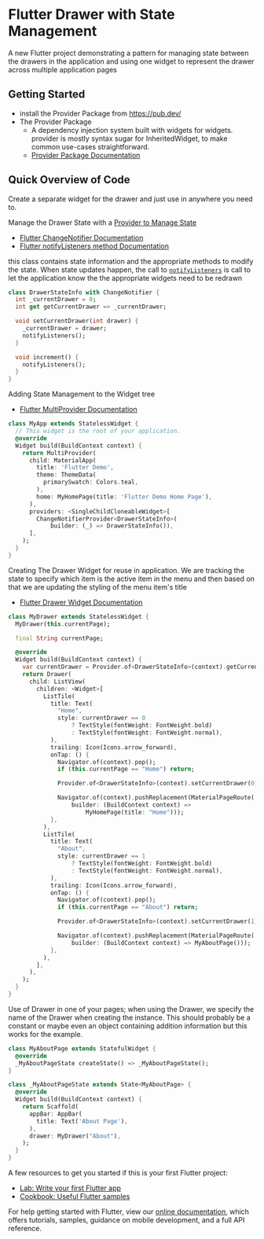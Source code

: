 # Flutter Drawer with State Management

A new Flutter project demonstrating a pattern for managing state between the drawers in the application and using one widget to represent the drawer across multiple application pages

## Getting Started

- install the Provider Package from https://pub.dev/
- The Provider Package
  - A dependency injection system built with widgets for widgets. provider is mostly syntax sugar for InheritedWidget, to make common use-cases straightforward.
  - [Provider Package Documentation][1]

## Quick Overview of Code

Create a separate widget for the drawer and just use in anywhere you need to.

Manage the Drawer State with a [Provider to Manage State][1]
- [Flutter ChangeNotifier Documentation](https://api.flutter.dev/flutter/foundation/ChangeNotifier-class.html)
- [Flutter notifyListeners method Documentation](https://api.flutter.dev/flutter/foundation/ChangeNotifier/notifyListeners.html)

this class contains state information and the appropriate methods to modify the state. When state updates happen, the call to [`notifyListeners`](https://api.flutter.dev/flutter/foundation/ChangeNotifier/notifyListeners.html) is call to let the application know the the appropriate widgets need to be redrawn
```dart
class DrawerStateInfo with ChangeNotifier {
  int _currentDrawer = 0;
  int get getCurrentDrawer => _currentDrawer;

  void setCurrentDrawer(int drawer) {
    _currentDrawer = drawer;
    notifyListeners();
  }

  void increment() {
    notifyListeners();
  }
}
```
Adding State Management to the Widget tree
- [Flutter MultiProvider Documentation](https://pub.dev/documentation/provider/latest/provider/MultiProvider-class.html)
```dart
class MyApp extends StatelessWidget {
  // This widget is the root of your application.
  @override
  Widget build(BuildContext context) {
    return MultiProvider(
      child: MaterialApp(
        title: 'Flutter Demo',
        theme: ThemeData(
          primarySwatch: Colors.teal,
        ),
        home: MyHomePage(title: 'Flutter Demo Home Page'),
      ),
      providers: <SingleChildCloneableWidget>[
        ChangeNotifierProvider<DrawerStateInfo>(
            builder: (_) => DrawerStateInfo()),
      ],
    );
  }
}
```


Creating The Drawer Widget for reuse in application. We are tracking the state to specify which item is the active item in the menu and then based on that we are updating the styling of the menu item's title

- [Flutter Drawer Widget Documentation](https://api.flutter.dev/flutter/material/Drawer-class.html)
```dart
class MyDrawer extends StatelessWidget {
  MyDrawer(this.currentPage);

  final String currentPage;

  @override
  Widget build(BuildContext context) {
    var currentDrawer = Provider.of<DrawerStateInfo>(context).getCurrentDrawer;
    return Drawer(
      child: ListView(
        children: <Widget>[
          ListTile(
            title: Text(
              "Home",
              style: currentDrawer == 0
                  ? TextStyle(fontWeight: FontWeight.bold)
                  : TextStyle(fontWeight: FontWeight.normal),
            ),
            trailing: Icon(Icons.arrow_forward),
            onTap: () {
              Navigator.of(context).pop();
              if (this.currentPage == "Home") return;

              Provider.of<DrawerStateInfo>(context).setCurrentDrawer(0);

              Navigator.of(context).pushReplacement(MaterialPageRoute(
                  builder: (BuildContext context) =>
                      MyHomePage(title: "Home")));
            },
          ),
          ListTile(
            title: Text(
              "About",
              style: currentDrawer == 1
                  ? TextStyle(fontWeight: FontWeight.bold)
                  : TextStyle(fontWeight: FontWeight.normal),
            ),
            trailing: Icon(Icons.arrow_forward),
            onTap: () {
              Navigator.of(context).pop();
              if (this.currentPage == "About") return;

              Provider.of<DrawerStateInfo>(context).setCurrentDrawer(1);

              Navigator.of(context).pushReplacement(MaterialPageRoute(
                  builder: (BuildContext context) => MyAboutPage()));
            },
          ),
        ],
      ),
    );
  }
}

```

Use of Drawer in one of your pages; when using the Drawer, we specify the name of the Drawer when creating the instance. This should probably be a constant or maybe even an object containing addition information but this works for the example.
```dart
class MyAboutPage extends StatefulWidget {
  @override
  _MyAboutPageState createState() => _MyAboutPageState();
}

class _MyAboutPageState extends State<MyAboutPage> {
  @override
  Widget build(BuildContext context) {
    return Scaffold(
      appBar: AppBar(
        title: Text('About Page'),
      ),
      drawer: MyDrawer("About"),
    );
  }
}
```


  [1]: https://pub.dev/packages/provider







A few resources to get you started if this is your first Flutter project:

- [Lab: Write your first Flutter app](https://flutter.io/docs/get-started/codelab)
- [Cookbook: Useful Flutter samples](https://flutter.io/docs/cookbook)

For help getting started with Flutter, view our 
[online documentation](https://flutter.io/docs), which offers tutorials, 
samples, guidance on mobile development, and a full API reference.
